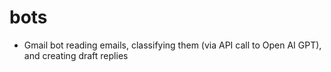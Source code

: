 # bots
- Gmail bot reading emails, classifying them (via API call to Open AI GPT), and creating draft replies 

